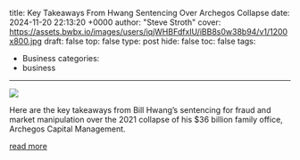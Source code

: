 title: Key Takeaways From Hwang Sentencing Over Archegos Collapse
date: 2024-11-20 22:13:20 +0000
author: "Steve Stroth"
cover: https://assets.bwbx.io/images/users/iqjWHBFdfxIU/iBB8s0w38b94/v1/1200x800.jpg
draft: false
top: false
type: post
hide: false
toc: false
tags:
  - Business
categories:
  - business
---

![](https://assets.bwbx.io/images/users/iqjWHBFdfxIU/iBB8s0w38b94/v1/1200x800.jpg)

Here are the key takeaways from Bill Hwang’s sentencing for fraud and market manipulation over the 2021 collapse of his $36 billion family office, Archegos Capital Management.

[read more](https://www.bloomberg.com/news/articles/2024-11-20/key-takeaways-from-hwang-sentencing-over-archegos-collapse)
